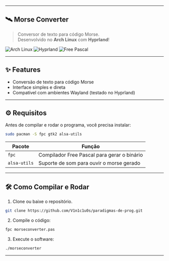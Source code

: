 
---

## 🛰️ Morse Converter

> Conversor de texto para código Morse.  
> Desenvolvido no **Arch Linux** com **Hyprland**!

![Arch Linux](https://img.shields.io/badge/Arch%20Linux-1793D1?logo=arch-linux&logoColor=white&style=for-the-badge)
![Hyprland](https://img.shields.io/badge/Hyprland-00AEFF?logo=wayland&logoColor=white&style=for-the-badge)
![Free Pascal](https://img.shields.io/badge/Free%20Pascal-92201F?logo=freebsd&logoColor=white&style=for-the-badge)

---

## ✨ Features

- Conversão de texto para código Morse
- Interface simples e direta
- Compatível com ambientes Wayland (testado no Hyprland)

---

## ⚙️ Requisitos

Antes de compilar e rodar o programa, você precisa instalar:

```bash
sudo pacman -S fpc gtk2 alsa-utils
```

| Pacote        | Função                                      |
|---------------|---------------------------------------------|
| `fpc`         | Compilador Free Pascal para gerar o binário |
| `alsa-utils`  | Suporte de som para ouvir o morse gerado    |

---

## 🛠️ Como Compilar e Rodar

1. Clone ou baixe o repositório.

```bash
git clone https://github.com/V1n1c1u0s/paradigmas-de-prog.git
```

2. Compile o código:

```bash
fpc morseconverter.pas
```

3. Execute o software:

```bash
./morseconverter
```

---